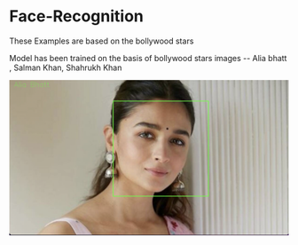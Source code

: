 # Face-Recognition

<p>These Examples are based on the bollywood stars</p>
<p>Model has been trained on the basis of bollywood stars images -- Alia bhatt , Salman Khan, Shahrukh Khan</p>

<img src="./example.png" alt="example image" />
